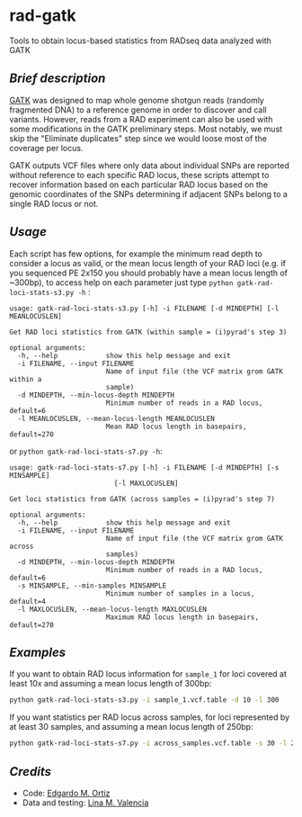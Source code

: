 # rad-gatk
Tools to obtain locus-based statistics from RADseq data analyzed with GATK

## _Brief description_
[GATK](https://software.broadinstitute.org/gatk/) was designed to map whole genome shotgun reads (randomly fragmented DNA) to a reference genome in order to discover and call variants. However, reads from a RAD experiment can also be used with some modifications in the GATK preliminary steps. Most notably, we must skip the "Eliminate duplicates" step since we would loose most of the coverage per locus.

GATK outputs VCF files where only data about individual SNPs are reported without reference to each specific RAD locus, these scripts attempt to recover information based on each particular RAD locus based on the genomic coordinates of the SNPs determining if adjacent SNPs belong to a single RAD locus or not.

## _Usage_
Each script has few options, for example the minimum read depth to consider a locus as valid, or the mean locus length of your RAD loci (e.g. if you sequenced PE 2x150 you should probably have a mean locus length of ~300bp), to access help on each parameter just type `python gatk-rad-loci-stats-s3.py -h` :

```
usage: gatk-rad-loci-stats-s3.py [-h] -i FILENAME [-d MINDEPTH] [-l MEANLOCUSLEN]

Get RAD loci statistics from GATK (within sample = (i)pyrad's step 3)

optional arguments:
  -h, --help            show this help message and exit
  -i FILENAME, --input FILENAME
                        Name of input file (the VCF matrix grom GATK within a
                        sample)
  -d MINDEPTH, --min-locus-depth MINDEPTH
                        Minimum number of reads in a RAD locus, default=6
  -l MEANLOCUSLEN, --mean-locus-length MEANLOCUSLEN
                        Mean RAD locus length in basepairs, default=270
```
or `python gatk-rad-loci-stats-s7.py -h`:
```
usage: gatk-rad-loci-stats-s7.py [-h] -i FILENAME [-d MINDEPTH] [-s MINSAMPLE]
                          [-l MAXLOCUSLEN]

Get loci statistics from GATK (across samples = (i)pyrad's step 7)

optional arguments:
  -h, --help            show this help message and exit
  -i FILENAME, --input FILENAME
                        Name of input file (the VCF matrix grom GATK across
                        samples)
  -d MINDEPTH, --min-locus-depth MINDEPTH
                        Minimum number of reads in a RAD locus, default=6
  -s MINSAMPLE, --min-samples MINSAMPLE
                        Minimum number of samples in a locus, default=4
  -l MAXLOCUSLEN, --mean-locus-length MAXLOCUSLEN
                        Maximum RAD locus length in basepairs, default=270
```

## _Examples_

If you want to obtain RAD locus information for `sample_1` for loci covered at least 10x and assuming a mean locus length of 300bp:
```bash
python gatk-rad-loci-stats-s3.py -i sample_1.vcf.table -d 10 -l 300
```
If you want statistics per RAD locus across samples, for loci represented by at least 30 samples, and assuming a mean locus length of 250bp:
```bash
python gatk-rad-loci-stats-s7.py -i across_samples.vcf.table -s 30 -l 250
```

## _Credits_
- Code: [Edgardo M. Ortiz](mailto:e.ortiz.v@gmail.com)
- Data and testing: [Lina M. Valencia](mailto:linavalencia85@gmail.com)
